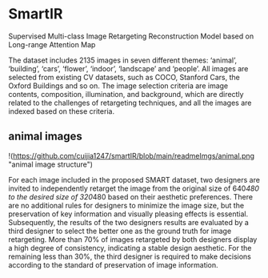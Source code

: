 # SmartIR
Supervised Multi-class Image Retargeting Reconstruction Model based on Long-range Attention Map

The dataset includes 2135 images in seven different themes: ‘animal’, ‘building’, ‘cars’, ‘flower’, ‘indoor’, ‘landscape’ and ‘people’. All images are selected from existing CV datasets, such as COCO, Stanford Cars, the Oxford Buildings and so on. The image selection criteria are image contents, composition, illumination, and background, which are directly related to the challenges of retargeting techniques, and all the images are indexed based on these criteria.

## animal images

!(https://github.com/cuijia1247/smartIR/blob/main/readmeImgs/animal.png "animal image structure")

For each image included in the proposed SMART dataset, two designers are invited to independently retarget the image from the original size of 640*480 to the desired size of 320*480 based on their aesthetic preferences. There are no additional rules for designers to minimize the image size, but the preservation of key information and visually pleasing effects is essential. Subsequently, the results of the two designers results are evaluated by a third designer to select the better one as the ground truth for image retargeting. More than 70% of images retargeted by both designers display a high degree of consistency, indicating a stable design aesthetic. For the remaining less than 30%, the third designer is required to make decisions according to the standard of preservation of image information.

